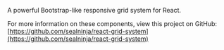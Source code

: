 A powerful Bootstrap-like responsive grid system for React.

For more information on these components, view this project on GitHub: [https://github.com/sealninja/react-grid-system](https://github.com/sealninja/react-grid-system)
